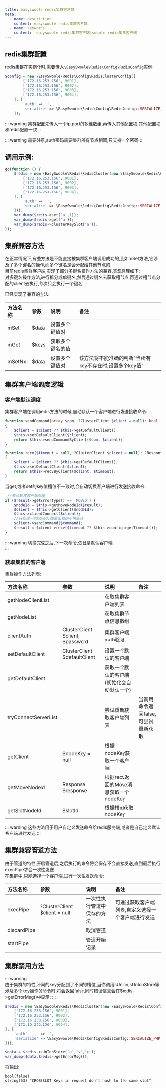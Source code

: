 ```yaml
---
title: easyswoole redis集群客户端
meta:
  - name: description
    content: easyswoole redis集群客户端
  - name: keywords
    content:  easyswoole redis集群客户端|swoole redis集群客户端
---
```

## redis集群配置
redis集群在实例化时,需要传入`\EasySwoole\Redis\Config\RedisConfig`实例:

```php
$config = new \EasySwoole\Redis\Config\RedisClusterConfig([
        ['172.16.253.156', 9001],
        ['172.16.253.156', 9002],
        ['172.16.253.156', 9003],
        ['172.16.253.156', 9004],
    ], [
        'auth' => '',
        'serialize' => \EasySwoole\Redis\Config\RedisConfig::SERIALIZE_PHP
    ]);
```
::: warning
集群配置先传入一个ip,port的多维数组,再传入其他配置项,其他配置项和redis配置一致
:::

::: warning
需要注意,auth密码需要集群所有节点相同,只支持一个密码
:::


## 调用示例:
```php
go(function () {
    $redis = new \EasySwoole\Redis\RedisCluster(new \EasySwoole\Redis\Config\RedisClusterConfig([
        ['172.16.253.156', 9001],
        ['172.16.253.156', 9002],
        ['172.16.253.156', 9003],
        ['172.16.253.156', 9004],
    ], [
        'auth' => '',
        'serialize' => \EasySwoole\Redis\Config\RedisConfig::SERIALIZE_PHP
    ]));
    var_dump($redis->set('a',1));
    var_dump($redis->get('a'));
    var_dump($redis->clusterKeySlot('a'));
});

```


## 集群兼容方法
在正常情况下,有些方法是不能直接被集群客户端调用成功的,比如mSet方法,它涉及了多个键名的操作,而多个键名是会分配给其他节点的  
目前redis集群客户端,实现了部分多键名操作方法的兼容,实现原理如下:  
对多键名操作方法,进行拆分成单键名,然后通过键名去获取槽节点,再通过槽节点分配的client去执行,每次只会执行一个键名

已经实现了兼容的方法:

| 方法名称 | 参数  | 说明           | 备注                                               |
|:--------|:------|:---------------|:--------------------------------------------------|
| mSet    | $data | 设置多个键值对  |                                                   |
| mGet    | $keys | 获取多个键名的值 |                                                   |
| mSetNx  | $data | 设置多个键值对  | 该方法将不能准确的判断"当所有key不存在时,设置多个key值" |


## 集群客户端调度逻辑
### 客户端默认调度
集群客户端在调用redis方法的时候,自动默认一个客户端进行发送接收命令:
```php
function sendCommand(array $com, ?ClusterClient $client = null): bool
{
    $client = $client ?? $this->getDefaultClient();
    $this->setDefaultClient($client);
    return $this->sendCommandByClient($com, $client);
}

function recv($timeout = null, ?ClusterClient $client = null): ?Response
{
    $client = $client ?? $this->getDefaultClient();
    $this->setDefaultClient($client);
    return $this->recvByClient($client, $timeout);
}
```
当get,或者set的key值槽位不一致时,会自动切换客户端进行发送接收命令:
```php
 //节点转移客户端处理
if ($result->getErrorType() == 'MOVED') {
    $nodeId = $this->getMoveNodeId($result);
    $client = $this->getClient($nodeId);
    $this->clientConnect($client);
    //只处理一次moved,如果出错则不再处理
    $client->sendCommand($command);
    $result = $client->recv($timeout ?? $this->config->getTimeout());
}
```
::: warning
切换完成之后,下一次命令,依旧是默认客户端.  
:::

### 获取集群的客户端
集群操作方法列表:

| 方法名称             | 参数                             | 说明                                   | 备注                            |
|:---------------------|:---------------------------------|:--------------------------------------|:-------------------------------|
| getNodeClientList    |                                  | 获取集群客户端列表                      |                                |
| getNodeList          |                                  | 获取集群节点信息数组                    |                                |
| clientAuth           | ClusterClient $client, $password | 集群客户端auth验证                      |                                |
| setDefaultClient     | ClusterClient $defaultClient     | 设置一个默认的客户端                    |                                |
| getDefaultClient     |                                  | 获取一个默认的客户端(初始化会自动默认一个) |                                |
| tryConnectServerList |                                  | 尝试重新获取客户端列表                   | 当调用命令返回false,可尝试重新获取 |
| getClient            | $nodeKey = null                  | 根据nodeKey获取一个客户端               |                                |
| getMoveNodeId        | Response $response               | 根据recv返回的Move消息获取一个nodeKey    |                                |
| getSlotNodeId        | $slotId                          | 根据槽id获取 nodeKey                   |                                |

::: warning
这些方法用于用户自定义发送命令给redis服务端,或者是自己定义默认客户端进行发送
:::


## 集群兼容管道方法
由于管道的特性,开启管道后,之后执行的命令将会保存不会直接发送,直到最后执行execPipe才会一次性发送  
在集群中,只能选择一个客户端,进行一次性发送命令:

| 方法名称    | 参数                          | 说明                    | 备注                                         |
|:------------|:------------------------------|:------------------------|:--------------------------------------------|
| execPipe    | ?ClusterClient $client = null | 一次性执行管道中保存的方法 | 可通过获取客户端列表,自定义选择一个客户端进行发送 |
| discardPipe |                               | 取消管道                 |                                             |
| startPipe   |                               | 管道开始记录             |                                             |


## 集群禁用方法

::: warning  
由于集群的特性,不同的key分配到了不同的槽位,当你调用sUnion,sUnIonStore等涉及多个key操作的命令时,将会返回false,同时错误信息会在$redis->getErrorMsg()中显示:
:::
```php
$redis = new \EasySwoole\Redis\RedisCluster(new \EasySwoole\Redis\Config\RedisClusterConfig([
    ['172.16.253.156', 9001],
    ['172.16.253.156', 9002],
    ['172.16.253.156', 9003],
    ['172.16.253.156', 9004],
], [
    'auth'      => '',
    'serialize' => \EasySwoole\Redis\Config\RedisConfig::SERIALIZE_PHP
]));

$data = $redis->sUnIonStore('a','v','c');
var_dump($data,$redis->getErrorMsg());
```
将输出:
```
bool(false)
string(53) "CROSSSLOT Keys in request don't hash to the same slot"
```
